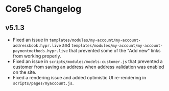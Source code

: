 Core5 Changelog
===============

v5.1.3
------
* Fixed an issue in `templates/modules/my-account/my-account-addressbook.hypr.live` and `templates/modules/my-account/my-account-paymentmethods.hypr.live` that prevented some of the "Add new" links from working properly.
* Fixed an issue in `scripts/modules/models-customer.js` that prevented a customer from saving an address when address validation was enabled on the site.
* Fixed a rendering issue and added optimistic UI re-rendering in `scripts/pages/myaccount.js`.
